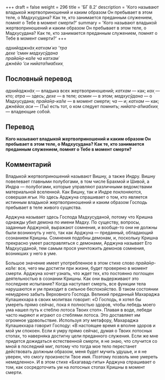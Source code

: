 +++
draft = false
weight = 296
title = 'БГ 8.2'
description = 'Кого называют владыкой жертвоприношений и каким образом Он пребывает в этом теле, о Мадхусудана? Как те, кто занимается преданным служением, помнят о Тебе в момент смерти?'
summary = 'Кого называют владыкой жертвоприношений и каким образом Он пребывает в этом теле, о Мадхусудана? Как те, кто занимается преданным служением, помнят о Тебе в момент смерти?'
+++

_адхийаджн̃ах̣ катхам̇ ко ’тра  
дехе ’смин мадхусӯдана  
прайа̄н̣а-ка̄ле ча катхам̇  
джн̃ейо ’си нийата̄тмабхих̣_

## Пословный перевод

_адхийаджн̃ах̣_ — владыка всех жертвоприношений; _катхам_ — как; _ках̣_ — кто; _атра_ — здесь; _дехе_ — в теле; _асмин_ — в этом; _мадхусӯдана_ — о Мадхусудана; _прайа̄н̣а_\-_ка̄ле_ — в момент смерти; _ча_ — и; _катхам_ — как; _джн̃ейах̣_ _аси_ — (Ты) есть тот, о ком следует помнить; _нийата_\-_а̄тмабхих̣_ — владеющие собой.

## Перевод

**Кого называют владыкой жертвоприношений и каким образом Он пребывает в этом теле, о Мадхусудана? Как те, кто занимается преданным служением, помнят о Тебе в момент смерти?**

## Комментарий

Владыкой жертвоприношений называют Вишну, а также Индру. Вишну повелевает главными полубогами, в том числе Брахмой и Шивой, а Индра — полубогами, которые управляют различными ведомствами материальной вселенной. Как Вишну, так и Индре поклоняются, совершая _ягьи._ Но здесь Арджуна спрашивает о том, кто является истинным владыкой жертвоприношений и каким образом Господь пребывает в теле живого существа.

Арджуна называет здесь Господа Мадхусуданой, потому что Кришна однажды убил демона по имени Мадху. По существу, вопросы, заданные Арджуной, выражают сомнения, и вообще-то они не должны были возникнуть у него, так как Арджуна — преданный, обладающий сознанием Кришны. Сомнения подобны демонам, и, поскольку Кришна прекрасно умеет расправляться с демонами, Арджуна называет Его Мадхусуданой, тем самым прося уничтожить демонов сомнения, возникших у него в уме.

Большое значение имеет употребленное в этом стихе слово _прайа̄н̣а-ка̄ле:_ все, чего мы достигли при жизни, будет проверено в момент смерти. Арджуна хочет узнать, что ждет тех, кто постоянно поглощен деятельностью в сознании Кришны. Как они выдерживают это последнее испытание? Когда наступает смерть, все функции тела нарушаются и ум приходит в сильное беспокойство. В таком состоянии немудрено забыть Верховного Господа. Великий преданный Махараджа Кулашекхара в своих молитвах говорит: «О Господь, я хотел бы умереть прямо сейчас, пока я полностью здоров, чтобы лебедь моего ума нашел путь к стеблю лотоса Твоих стоп». Плавая в воде, лебеди часто ныряют и играют со стеблями лотоса. Это доставляет им огромное удовольствие. Используя эту метафору, Махараджа Кулашекхара говорит Господу: «В настоящее время я вполне здоров и мой ум спокоен. Если я умру прямо сейчас, думая о Твоих лотосных стопах, то наверняка достигну цели преданного служения. Если же мне придется дожидаться естественной смерти, я не знаю, что случится со мной в последний миг, потому что тогда мое тело перестанет действовать должным образом, меня будет мучить удушье, и я не уверен, что смогу произнести Твое имя. Поэтому позволь мне умереть немедленно». И в этом стихе «Бхагавад-гиты» Арджуна спрашивает о том, как сосредоточить ум на лотосных стопах Кришны в момент смерти.
